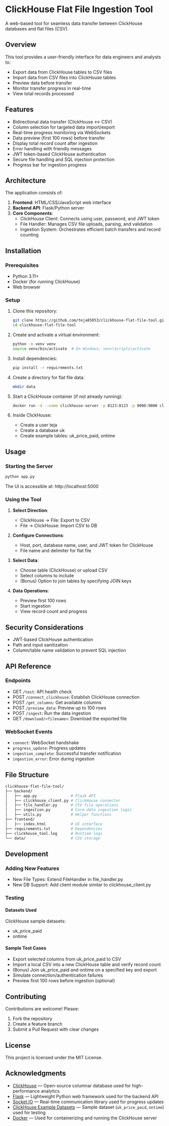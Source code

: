# ClickHouse Flat File Ingestion Tool

A web-based tool for seamless data transfer between ClickHouse databases and flat files (CSV).

## Overview

This tool provides a user-friendly interface for data engineers and analysts to:

- Export data from ClickHouse tables to CSV files
- Import data from CSV files into ClickHouse tables
- Preview data before transfer
- Monitor transfer progress in real-time
- View total records processed

## Features

- Bidirectional data transfer (ClickHouse ↔ CSV)
- Column selection for targeted data import/export
- Real-time progress monitoring via WebSockets
- Data preview (first 100 rows) before transfer
- Display total record count after ingestion
- Error handling with friendly messages
- JWT token-based ClickHouse authentication
- Secure file handling and SQL injection protection
- Progress bar for ingestion progress

## Architecture

The application consists of:

1. **Frontend**: HTML/CSS/JavaScript web interface
2. **Backend API**: Flask/Python server
3. **Core Components**:
   - ClickHouse Client: Connects using user, password, and JWT token
   - File Handler: Manages CSV file uploads, parsing, and validation
   - Ingestion System: Orchestrates efficient batch transfers and record counting

## Installation

### Prerequisites

- Python 3.11+
- Docker (for running ClickHouse)
- Web browser

### Setup

1. Clone this repository:
   ```bash
   git clone https://github.com/teja85053/clickhouse-flat-file-tool.git
   cd clickhouse-flat-file-tool
   ```

2. Create and activate a virtual environment:
   ```bash
   python -m venv venv
   source venv/bin/activate  # On Windows: venv\Scripts\activate
   ```

3. Install dependencies:
   ```bash
   pip install -r requirements.txt
   ```

4. Create a directory for flat file data:
   ```bash
   mkdir data
   ```

5. Start a ClickHouse container (if not already running):
   ```bash
   docker run -d --name clickhouse-server -p 8123:8123 -p 9000:9000 clickhouse/clickhouse-server
   ```

6. Inside ClickHouse:
   - Create a user teja
   - Create a database uk
   - Create example tables: uk_price_paid, ontime

## Usage

### Starting the Server
```bash
python app.py
```

The UI is accessible at: http://localhost:5000

### Using the Tool

1. **Select Direction**:
   - ClickHouse → File: Export to CSV
   - File → ClickHouse: Import CSV to DB

2. **Configure Connections**:
   - Host, port, database name, user, and JWT token for ClickHouse
   - File name and delimiter for flat file

3. **Select Data**:
   - Choose table (ClickHouse) or upload CSV
   - Select columns to include
   - (Bonus) Option to join tables by specifying JOIN keys

4. **Data Operations**:
   - Preview first 100 rows
   - Start ingestion
   - View record count and progress

## Security Considerations

- JWT-based ClickHouse authentication
- Path and input sanitization
- Column/table name validation to prevent SQL injection

## API Reference

### Endpoints

- GET `/test`: API health check
- POST `/connect_clickhouse`: Establish ClickHouse connection
- POST `/get_columns`: Get available columns
- POST `/preview_data`: Preview up to 100 rows
- POST `/ingest`: Run the data ingestion
- GET `/download/<filename>`: Download the exported file

### WebSocket Events

- `connect`: WebSocket handshake
- `progress_update`: Progress updates
- `ingestion_complete`: Successful transfer notification
- `ingestion_error`: Error during ingestion

## File Structure

```bash
clickhouse-flat-file-tool/
├── backend/
│   ├── app.py               # Flask API
│   ├── clickhouse_client.py # ClickHouse connector
│   ├── file_handler.py      # CSV file operations
│   ├── ingestion.py         # Core data ingestion logic
│   ├── utils.py             # Helper functions
├── frontend/
│   ├── index.html           # UI interface
├── requirements.txt         # Dependencies
├── clickhouse_tool.log      # Runtime logs
└── data/                    # CSV storage
```

## Development

### Adding New Features

- New File Types: Extend FileHandler in file_handler.py
- New DB Support: Add client module similar to clickhouse_client.py

### Testing

#### Datasets Used

ClickHouse sample datasets:
- uk_price_paid
- ontime

#### Sample Test Cases

- Export selected columns from uk_price_paid to CSV
- Import a local CSV into a new ClickHouse table and verify record count
- (Bonus) Join uk_price_paid and ontime on a specified key and export
- Simulate connection/authentication failures
- Preview first 100 rows before ingestion (optional)

## Contributing

Contributions are welcome! Please:

1. Fork the repository
2. Create a feature branch
3. Submit a Pull Request with clear changes

## License

This project is licensed under the MIT License.

## Acknowledgments


- [ClickHouse](https://clickhouse.tech/) — Open-source columnar database used for high-performance analytics
- [Flask](https://flask.palletsprojects.com/) — Lightweight Python web framework used for the backend API
- [Socket.IO](https://socket.io/) — Real-time communication library used for progress updates
- [ClickHouse Example Datasets](https://clickhouse.com/docs/en/getting-started/example-datasets) — Sample dataset (`uk_price_paid`, `ontime`) used for testing
- [Docker](https://www.docker.com/) — Used for containerizing and running the ClickHouse server
